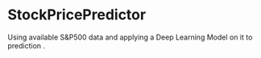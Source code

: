 # StockPricePredictor
Using available S&amp;P500 data and applying a Deep Learning Model on it to prediction . 
